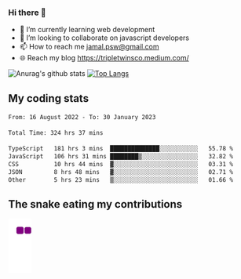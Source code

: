 ### Hi there 👋

<!--
**padepokanpenguin/padepokanpenguin** is a ✨ _special_ ✨ repository because its `README.md` (this file) appears on your GitHub profile.
-->

- 🌱 I’m currently learning  web development
- 👯 I’m looking to collaborate on javascript developers
- 📫 How to reach me jamal.psw@gmail.com
- 🌐 Reach my blog https://tripletwinsco.medium.com/

![Anurag's github stats](https://github-readme-stats.vercel.app/api?username=padepokanpenguin&count_private=true&disable_animations=false&show_icons=true&theme=default)
[![Top Langs](https://github-readme-stats.vercel.app/api/top-langs/?username=padepokanpenguin&theme=default&layout=compact)](https://github.com/padepokanpenguin)

## My coding stats

<!--START_SECTION:waka-->

```text
From: 16 August 2022 - To: 30 January 2023

Total Time: 324 hrs 37 mins

TypeScript   181 hrs 3 mins  ██████████████░░░░░░░░░░░   55.78 %
JavaScript   106 hrs 31 mins ████████▒░░░░░░░░░░░░░░░░   32.82 %
CSS          10 hrs 44 mins  ▓░░░░░░░░░░░░░░░░░░░░░░░░   03.31 %
JSON         8 hrs 48 mins   ▓░░░░░░░░░░░░░░░░░░░░░░░░   02.71 %
Other        5 hrs 23 mins   ▒░░░░░░░░░░░░░░░░░░░░░░░░   01.66 %
```

<!--END_SECTION:waka-->


## The snake eating my contributions
![snake gif](https://github.com/padepokanpenguin/padepokanpenguin/blob/output/github-contribution-grid-snake.gif)
